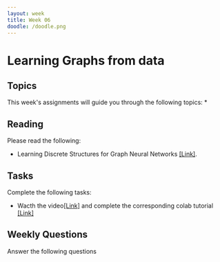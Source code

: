 ```yaml
---
layout: week
title: Week 06
doodle: /doodle.png
---
```


# Learning Graphs from data

## Topics

This week's assignments will guide you through the following topics:
*

## Reading

Please read the following:
* Learning Discrete Structures for Graph Neural Networks [[Link]](http://proceedings.mlr.press/v97/franceschi19a/franceschi19a.pdf).


## Tasks

Complete the following tasks:
* Wacth the video[[Link]](https://www.youtube.com/watch?v=3RQqTTOY0U0&ab_channel=TensorFlow) and complete the corresponding colab tutorial [[Link]](https://goo.gle/3935t0M)

## Weekly Questions

Answer the following questions
